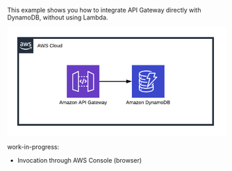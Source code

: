 This example shows you how to integrate API Gateway directly with DynamoDB, without using Lambda. 

![API-Gateway-DynamoDB](images/apigateway-dynamodb.png)

work-in-progress:
- Invocation through AWS Console (browser)
